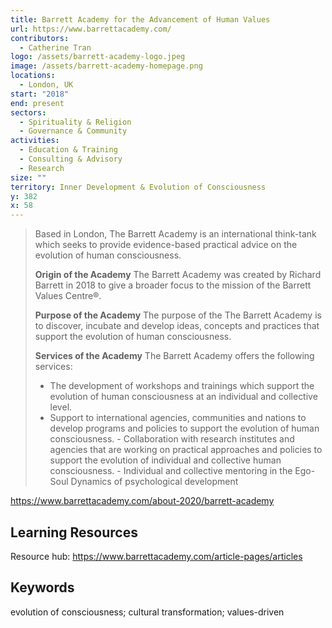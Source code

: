 ```yaml
---
title: Barrett Academy for the Advancement of Human Values
url: https://www.barrettacademy.com/
contributors:
  - Catherine Tran
logo: /assets/barrett-academy-logo.jpeg
image: /assets/barrett-academy-homepage.png
locations:
  - London, UK
start: "2018"
end: present
sectors:
  - Spirituality & Religion
  - Governance & Community
activities:
  - Education & Training
  - Consulting & Advisory
  - Research
size: ""
territory: Inner Development & Evolution of Consciousness
y: 382
x: 58
---
```

> Based in London, The Barrett Academy is an international think-tank which seeks to provide evidence-based practical advice on the evolution of human consciousness.
> 
> **Origin of the Academy**
> The Barrett Academy was created by Richard Barrett in 2018 to give a broader focus to the mission of the Barrett Values Centre®.
> 
> **Purpose of the Academy**
> The purpose of the The Barrett Academy is to discover, incubate and develop ideas, concepts and practices that support the evolution of human consciousness.
> 
> **Services of the Academy**
> The Barrett Academy offers the following services:
> 
> - The development of workshops and trainings which support the evolution of human consciousness at an individual and collective level.‍‍
> - Support to international agencies, communities and nations to develop programs and policies to support the evolution of human consciousness.
> ‍- Collaboration with research institutes and agencies that are working on practical approaches and policies to support the evolution of individual and collective human consciousness.
> ‍- Individual and collective mentoring in the Ego-Soul Dynamics of psychological development

https://www.barrettacademy.com/about-2020/barrett-academy 

## Learning Resources

Resource hub: https://www.barrettacademy.com/article-pages/articles 

## Keywords

evolution of consciousness; cultural transformation; values-driven